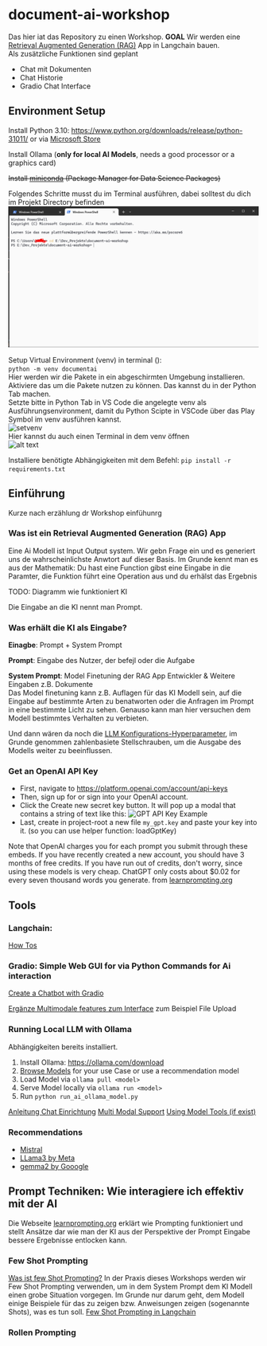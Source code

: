 # document-ai-workshop
Das hier iat das Repository zu einen Workshop.
**GOAL** Wir werden eine [Retrieval Augmented Generation (RAG)](https://python.langchain.com/v0.2/docs/tutorials/rag/) App in Langchain bauen.  
Als zusätzliche Funktionen sind geplant
- Chat mit Dokumenten
- Chat Historie
- Gradio Chat Interface   


## Environment Setup

Install Python 3.10: https://www.python.org/downloads/release/python-31011/ or via [Microsoft Store](https://apps.microsoft.com/detail/9pjpw5ldxlz5?hl=en-US&gl=US)

Install Ollama (**only for local AI Models**, needs a good processor or a graphics card)

~~Install [miniconda](https://docs.anaconda.com/miniconda/miniconda-install/) (Package Manager for Data Science Packages)~~

Folgendes Schritte musst du im Terminal ausführen, dabei solltest du dich im Projekt Directory befinden
![correct_directory](assets/terminal_project_directory.PNG)

Setup Virtual Environment (venv) in terminal ():  
```python -m venv documentai```  
Hier werden wir die Pakete in ein abgeschirmten Umgebung installieren.  
Aktiviere das um die Pakete nutzen zu können. Das kannst du in der Python Tab machen.  
Setzte bitte in Python Tab in VS Code die angelegte venv als Ausführungsenvironment, damit du Python Scipte in VSCode über das Play Symbol im venv ausführen kannst.  
![setvenv](assets/correct_venv.PNG)  
Hier kannst du auch einen Terminal in dem venv öffnen  
![alt text](assets/terminal_vnv.PNG)

Installiere benötigte Abhängigkeiten mit dem Befehl:
`pip install -r requirements.txt`

## Einführung 
Kurze nach erzählung dr Workshop einfühunrg

### Was ist ein Retrieval Augmented Generation (RAG) App

Eine Ai Modell ist Input Output system. Wir gebn Frage ein und es generiert uns de wahrscheinlichste Anwtort auf dieser Basis. Im Grunde kennt man es aus der Mathematik: Du hast eine Function gibst eine Eingabe in die Paramter, die Funktion führt eine Operation aus und du erhälst das Ergebnis

TODO: Diagramm wie funktioniert KI

Die Eingabe an die KI nennt man Prompt.

### Was erhält die KI als Eingabe?

**Einagbe**: Prompt + System Prompt

**Prompt**: Eingabe des Nutzer, der befejl oder die Aufgabe

**System Prompt**: Model Finetuning der RAG App Entwickler & Weitere Eingaben z.B. Dokumente  
Das Model finetuning kann z.B. Auflagen für das KI Modell sein, auf die Eingabe auf bestimmte Arten zu benatworten oder die Anfragen im Prompt in eine bestimmte Licht zu sehen. Genauso kann man hier versuchen dem Modell bestimmtes Verhalten zu verbieten. 

Und dann wären da noch die [LLM Konfigurations-Hyperparameter](https://learnprompting.org/de/docs/basics/configuration_hyperparameters), im Grunde genommen zahlenbasiete Stellschrauben, um die Ausgabe des Modells weiter zu beeinflussen.

### Get an OpenAI API Key
- First, navigate to https://platform.openai.com/account/api-keys
- Then, sign up for or sign into your OpenAI account.
- Click the Create new secret key button. It will pop up a modal that contains a string of text like this:
![GPT API Key Example](assets/gpt_api_key_image.png)
- Last, create in project-root a new file `my_gpt.key` and paste your key into it. (so you can use helper function: loadGptKey)

 Note that OpenAI charges you for each prompt you submit through these embeds. If you have recently created a new account, you should have 3 months of free credits. If you have run out of credits, don't worry, since using these models is very cheap. ChatGPT only costs about $0.02 for every seven thousand words you generate. from [learnprompting.org](https://learnprompting.org/de/docs/basics/embeds)

## Tools
### Langchain: 


[How Tos](https://python.langchain.com/v0.2/docs/how_to/#tools)

### Gradio: Simple Web GUI for via Python Commands for Ai interaction
[Create a Chatbot with Gradio](https://www.gradio.app/guides/creating-a-chatbot-fast#using-your-chatbot-via-an-api)

[Ergänze Multimodale features zum Interface](https://www.gradio.app/guides/creating-a-chatbot-fast#add-multimodal-capability-to-your-chatbot) zum Beispiel File Upload

### Running Local LLM with Ollama
Abhängigkeiten bereits installiert.


1. Install Ollama: https://ollama.com/download 
2. [Browse Models](https://ollama.com/library) for your use Case or use a recommendation model
3. Load Model via `ollama pull <model>`
4. Serve Model locally via `ollama run <model>`
5. Run ``python run_ai_ollama_model.py``


[Anleitung Chat Einrichtung](https://python.langchain.com/v0.2/docs/integrations/chat/ollama/)
[Multi Modal Support](https://python.langchain.com/v0.2/docs/integrations/llms/ollama/#multi-modal)
[Using Model Tools (if exist)](https://python.langchain.com/v0.2/docs/integrations/chat/ollama/#tool-calling)

### Recommendations

- [Mistral](https://ollama.com/library/mistral)
- [LLama3 by Meta](https://ollama.com/library/llama3.1)
- [gemma2 by Gooogle](https://ollama.com/library/gemma2)

## Prompt Techniken: Wie interagiere ich effektiv mit der AI
Die Webseite [learnprompting.org](https://learnprompting.org/de/docs) erklärt wie Prompting funktioniert und stellt Ansätze dar wie man der KI aus der Perspektive der Prompt Eingabe bessere Ergebnisse entlocken kann. 

### Few Shot Prompting
[Was ist few Shot Prompting?](https://learnprompting.org/de/docs/basics/few_shot)
In der Praxis dieses Workshops werden wir Few Shot Prompting verwenden, um in dem System Prompt dem KI Modell einen grobe Situation vorgegen. Im Grunde nur darum geht, dem Modell einige Beispiele für das zu zeigen bzw. Anweisungen zeigen (sogenannte Shots), was es tun soll.
[Few Shot Prompting in Langchain](https://python.langchain.com/v0.2/docs/how_to/structured_output/#few-shot-prompting)

### Rollen Prompting






